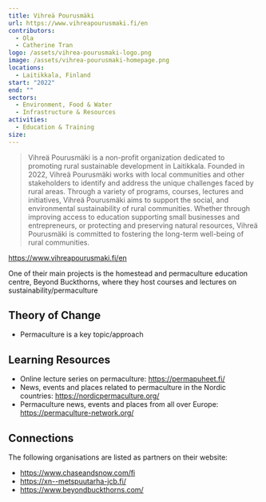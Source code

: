 ```yaml
---
title: Vihreä Pourusmäki
url: https://www.vihreapourusmaki.fi/en
contributors:
  - Ola
  - Catherine Tran
logo: /assets/vihrea-pourusmaki-logo.png
image: /assets/vihrea-pourusmaki-homepage.png
locations:
  - Laitikkala, Finland
start: "2022"
end: ""
sectors:
  - Environment, Food & Water
  - Infrastructure & Resources
activities:
  - Education & Training
size:
---
```

> Vihreä Pourusmäki is a non-profit organization dedicated to promoting rural sustainable development in Laitikkala. Founded in 2022, Vihreä Pourusmäki works with local communities and other stakeholders to identify and address the unique challenges faced by rural areas. Through a variety of programs, courses, lectures and initiatives, Vihreä Pourusmäki aims to support the social, and environmental sustainability of rural communities. Whether through improving access to education supporting small businesses and entrepreneurs, or protecting and preserving natural resources, Vihreä Pourusmäki is committed to fostering the long-term well-being of rural communities.

https://www.vihreapourusmaki.fi/en

One of their main projects is the homestead and permaculture education centre, Beyond Buckthorns, where they host courses and lectures on sustainability/permaculture 

## Theory of Change

- Permaculture is a key topic/approach

## Learning Resources

- Online lecture series on permaculture: https://permapuheet.fi/
- News, events and places related to permaculture in the Nordic countries: https://nordicpermaculture.org/
- Permaculture news, events and places from all over Europe: https://permaculture-network.org/

## Connections

The following organisations are listed as partners on their website:
- https://www.chaseandsnow.com/fi
- https://xn--metspuutarha-jcb.fi/
- https://www.beyondbuckthorns.com/
